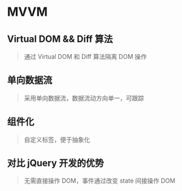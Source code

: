# MVVM

## Virtual DOM && Diff 算法
> 通过 Virtual DOM 和 Diff 算法隔离 DOM 操作

## 单向数据流
> 采用单向数据流，数据流动方向单一，可跟踪

## 组件化
> 自定义标签，便于抽象化

## 对比 jQuery 开发的优势
> 无需直接操作 DOM，事件通过改变 state 间接操作 DOM
